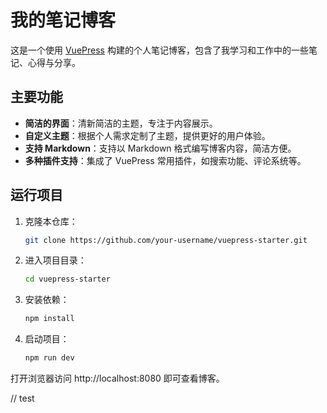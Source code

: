 # 我的笔记博客

这是一个使用 [VuePress](https://vuepress.vuejs.org/) 构建的个人笔记博客，包含了我学习和工作中的一些笔记、心得与分享。

## 主要功能

- **简洁的界面**：清新简洁的主题，专注于内容展示。
- **自定义主题**：根据个人需求定制了主题，提供更好的用户体验。
- **支持 Markdown**：支持以 Markdown 格式编写博客内容，简洁方便。
- **多种插件支持**：集成了 VuePress 常用插件，如搜索功能、评论系统等。

## 运行项目

1. 克隆本仓库：
   ```bash
   git clone https://github.com/your-username/vuepress-starter.git
   ```

2. 进入项目目录：
   ```bash
   cd vuepress-starter
   ```

3. 安装依赖：
   ```bash
   npm install
   ```
   
4. 启动项目：
   ```bash
   npm run dev
   ```

打开浏览器访问 http://localhost:8080 即可查看博客。

// test


